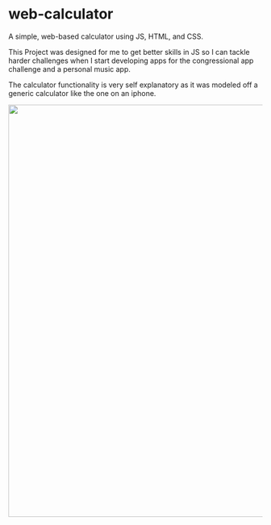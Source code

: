 # web-calculator
A simple, web-based calculator using JS, HTML, and CSS. 

This Project was designed for me to get better skills in JS so I can tackle harder challenges when I start developing apps for the congressional app challenge and a personal music app. 

The calculator functionality is very self explanatory as it was modeled off a generic calculator like the one on an iphone. 



<img width="818" src="https://github.com/user-attachments/assets/cd92e24b-8dc9-443f-9b38-69fe7287c09a">
